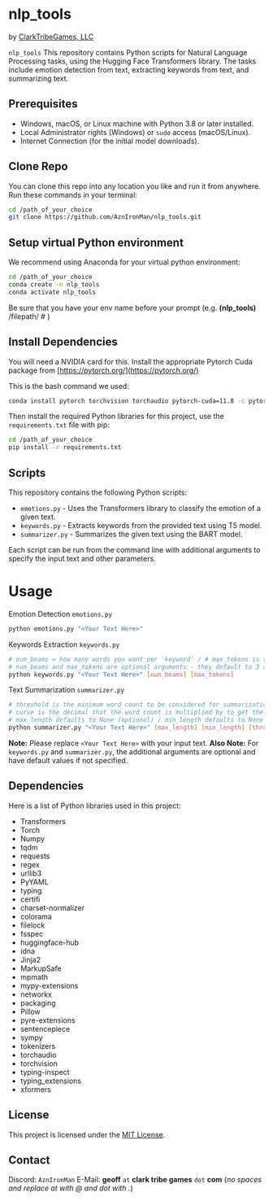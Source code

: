 # nlp_tools

by [ClarkTribeGames, LLC](https://www.clarktribegames.com)

`nlp_tools` This repository contains Python scripts for Natural Language Processing tasks, using the Hugging Face Transformers library. The tasks include emotion detection from text, extracting keywords from text, and summarizing text.

## Prerequisites

- Windows, macOS, or Linux machine with Python 3.8 or later installed.
- Local Administrator rights (Windows) or `sudo` access (macOS/Linux).
- Internet Connection (for the initial model downloads).

## Clone Repo

You can clone this repo into any location you like and run it from anywhere. Run these commands in your terminal:

```bash
cd /path_of_your_choice
git clone https://github.com/AznIronMan/nlp_tools.git
```

## Setup virtual Python environment

We recommend using Anaconda for your virtual python environment:

```bash
cd /path_of_your_choice
conda create -n nlp_tools
conda activate nlp_tools
```

Be sure that you have your env name before your prompt (e.g. **(nlp_tools)** /filepath/ # )

## Install Dependencies

You will need a NVIDIA card for this. Install the appropriate Pytorch Cuda package from [https://pytorch.org/](https://pytorch.org/)

This is the bash command we used:

```bash
conda install pytorch torchvision torchaudio pytorch-cuda=11.8 -c pytorch -c nvidia
```

Then install the required Python libraries for this project, use the `requirements.txt` file with pip:

```bash
cd /path_of_your_choice
pip install -r requirements.txt
```

## Scripts

This repository contains the following Python scripts:

- `emotions.py` - Uses the Transformers library to classify the emotion of a given text.
- `keywords.py` - Extracts keywords from the provided text using T5 model.
- `summarizer.py` - Summarizes the given text using the BART model.

Each script can be run from the command line with additional arguments to specify the input text and other parameters.

# Usage

Emotion Detection `emotions.py`

```bash
python emotions.py "<Your Text Here>"
```

Keywords Extraction `keywords.py`

```bash
# num_beams = how many words you want per 'keyword' / # max_tokens is the max number of tokens for your response
# num_beams and max_tokens are optional arguments - they default to 3 and 4096 respectively
python keywords.py "<Your Text Here>" [num_beams] [max_tokens]
```

Text Summarization `summarizer.py`

```bash
# threshold is the minimum word count to be considered for summarization - anything under this number will not be summarized - default: 32 (optional)
# curve is the decimal that the word count is multiplied by to get the percentage for max and min length when max and min are invalid - default: 0.1 (optional)
# max_length defaults to None (optional) / min_length defaults to None (optional) -- these values being None = use of curve
python summarizer.py "<Your Text Here>" [max_length] [min_length] [threshold] [curve]
```

**Note:** Please replace `<Your Text Here>` with your input text.
**Also Note:** For `keywords.py` and `summarizer.py`, the additional arguments are optional and have default values if not specified.

## Dependencies

Here is a list of Python libraries used in this project:

- Transformers
- Torch
- Numpy
- tqdm
- requests
- regex
- urllib3
- PyYAML
- typing
- certifi
- charset-normalizer
- colorama
- filelock
- fsspec
- huggingface-hub
- idna
- Jinja2
- MarkupSafe
- mpmath
- mypy-extensions
- networkx
- packaging
- Pillow
- pyre-extensions
- sentencepiece
- sympy
- tokenizers
- torchaudio
- torchvision
- typing-inspect
- typing_extensions
- xformers

## License

This project is licensed under the [MIT License](https://choosealicense.com/licenses/mit/).

## Contact

Discord: `AznIronMan`
E-Mail: **geoff** `at` **clark tribe games** `dot` **com** (_no spaces and replace at with @ and dot with ._)
